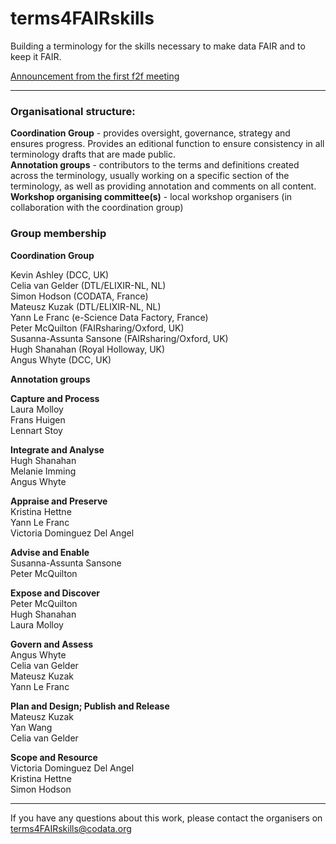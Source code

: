 # terms4FAIRskills

Building a terminology for the skills necessary to make data FAIR and to keep it FAIR.

[Announcement from the first f2f meeting](https://terms4fairskills.github.io/Announcement.html)

---

### Organisational structure:  

**Coordination Group** - provides oversight, governance, strategy and ensures progress. Provides an editional function to ensure consistency in all terminology drafts that are made public.  
**Annotation groups** - contributors to the terms and definitions created across the terminology, usually working on a specific section of the terminology, as well as providing annotation and comments on all content.  
**Workshop organising committee(s)** - local workshop organisers (in collaboration with the coordination group)  

### Group membership  

**Coordination Group**  

Kevin Ashley (DCC, UK)  
Celia van Gelder (DTL/ELIXIR-NL, NL)  
Simon Hodson (CODATA, France)  
Mateusz Kuzak (DTL/ELIXIR-NL, NL)  
Yann Le Franc (e-Science Data Factory, France)  
Peter McQuilton (FAIRsharing/Oxford, UK)  
Susanna-Assunta Sansone (FAIRsharing/Oxford, UK)  
Hugh Shanahan (Royal Holloway, UK)  
Angus Whyte (DCC, UK)  

**Annotation groups**  

**Capture and Process**  
Laura Molloy  
Frans Huigen  
Lennart Stoy  

**Integrate and Analyse**  
Hugh Shanahan  
Melanie Imming  
Angus Whyte  

**Appraise and Preserve**  
Kristina Hettne  
Yann Le Franc  
Victoria Dominguez Del Angel  

**Advise and Enable**  
Susanna-Assunta Sansone  
Peter McQuilton  

**Expose and Discover**  
Peter McQuilton  
Hugh Shanahan  
Laura Molloy  

**Govern and Assess**  
Angus Whyte  
Celia van Gelder  
Mateusz Kuzak  
Yann Le Franc  

**Plan and Design; Publish and Release**  
Mateusz Kuzak  
Yan Wang  
Celia van Gelder  

**Scope and Resource**  
Victoria Dominguez Del Angel  
Kristina Hettne  
Simon Hodson  

---

If you have any questions about this work, please contact the organisers on [terms4FAIRskills@codata.org](mailto:terms4FAIRskills@codata.org)
